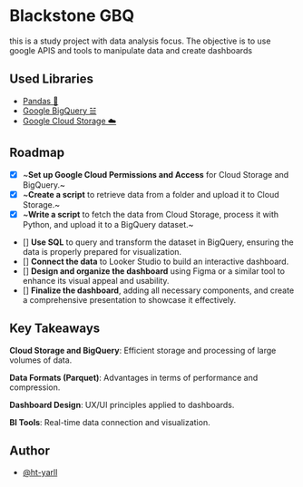 
# Blackstone GBQ

this is a study project with data analysis focus. The objective is to use google APIS and tools to manipulate data and create dashboards

## Used Libraries

 - [Pandas 🐼](https://pandas.pydata.org/docs/reference/index.html)
 - [Google BigQuery ☱](https://cloud.google.com/bigquery/docs)
 - [Google Cloud Storage ☁️](https://cloud.google.com/storage/docs)


## Roadmap
- [x] ~**Set up Google Cloud Permissions and Access** for Cloud Storage and BigQuery.~
- [x] ~**Create a script** to retrieve data from a folder and upload it to Cloud Storage.~
- [x] ~**Write a script** to fetch the data from Cloud Storage, process it with Python, and upload it to a BigQuery dataset.~
- [] **Use SQL** to query and transform the dataset in BigQuery, ensuring the data is properly prepared for visualization.
- [] **Connect the data** to Looker Studio to build an interactive dashboard.
- [] **Design and organize the dashboard** using Figma or a similar tool to enhance its visual appeal and usability.
- [] **Finalize the dashboard**, adding all necessary components, and create a comprehensive presentation to showcase it effectively.


## Key Takeaways

**Cloud Storage and BigQuery**: Efficient storage and processing of large volumes of data.  

**Data Formats (Parquet)**: Advantages in terms of performance and compression.  

**Dashboard Design**: UX/UI principles applied to dashboards.  

**BI Tools**: Real-time data connection and visualization.

## Author
- [@ht-yarll](https://github.com/ht-yarll)

